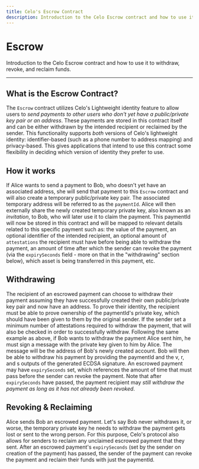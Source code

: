 ```yaml
---
title: Celo's Escrow Contract
description: Introduction to the Celo Escrow contract and how to use it to withdraw, revoke, and reclaim funds.
---
```


# Escrow

Introduction to the Celo Escrow contract and how to use it to withdraw, revoke, and reclaim funds.

---

## What is the Escrow Contract?

The `Escrow` contract utilizes Celo's Lightweight identity feature to allow users to _send payments to other users who don't yet have a public/private key pair or an address_. These payments are stored in this contract itself and can be either withdrawn by the intended recipient or reclaimed by the sender. This functionality supports _both_ versions of Celo's lightweight identity: identifier-based \(such as a phone number to address mapping\) and privacy-based. This gives applications that intend to use this contract some flexibility in deciding which version of identity they prefer to use.

## How it works

If Alice wants to send a payment to Bob, who doesn't yet have an associated address, she will send that payment to this `Escrow` contract and will also create a temporary public/private key pair. The associated temporary address will be referred to as the `paymentId`. Alice will then externally share the newly created temporary private key, also known as an _invitation_, to Bob, who will later use it to claim the payment. This paymentId will now be stored in this contract and will be mapped to relevant details related to this specific payment such as: the value of the payment, an optional identifier of the intended recipient, an optional amount of `attestations` the recipient must have before being able to withdraw the payment, an amount of time after which the sender can revoke the payment \(via the `expirySeconds` field - more on that in the "withdrawing" section below\), which asset is being transferred in this payment, etc.

## Withdrawing

The recipient of an escrowed payment can choose to withdraw their payment assuming they have successfully created their own public/private key pair and now have an address. To prove their identity, the recipient must be able to prove ownership of the paymentId's private key, which should have been given to them by the original sender. If the sender set a minimum number of attestations required to withdraw the payment, that will also be checked in order to successfully withdraw. Following the same example as above, if Bob wants to withdraw the payment Alice sent him, he must sign a message with the private key given to him by Alice. The message will be the address of Bob's newly created account. Bob will then be able to withdraw his payment by providing the paymentId and the v, r, and s outputs of the generated ECDSA signature. An escrowed payment may have `expirySeconds` set, which references the amount of time that must pass before the sender can revoke the payment. Note that after `expirySeconds` have passed, the payment recipient may _still withdraw the payment as long as it has not already been revoked_.

## Revoking & Reclaiming

Alice sends Bob an escrowed payment. Let's say Bob never withdraws it, or worse, the temporary private key he needs to withdraw the payment gets lost or sent to the wrong person. For this purpose, Celo's protocol also allows for senders to reclaim any unclaimed escrowed payment that they sent. After an escrowed payment's `expirySeconds` \(set by the sender on creation of the payment\) has passed, the sender of the payment can revoke the payment and reclaim their funds with just the paymentId.